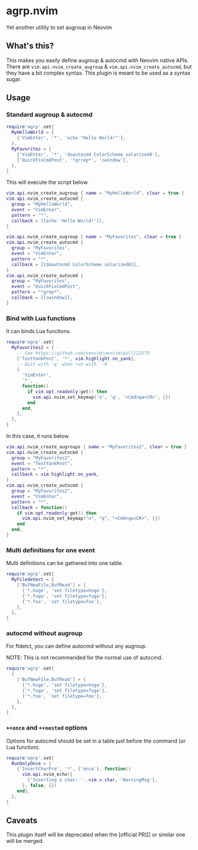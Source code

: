 # agrp.nvim

Yet another utility to set augroup in Neovim

## What's this?

This makes you easily define augroup & autocmd with Neovim native APIs. There are `vim.api.nvim_create_augroup` & `vim.api.nvim_create_autocmd`, but they have a bit complex syntax. This plugin is meant to be used as a syntax sugar.

## Usage

### Standard augroup & autocmd

```lua
require'agrp'.set{
  MyHelloWorld = {
    {'VimEnter', '*', 'echo "Hello World!"'},
  },
  MyFavorites = {
    {'VimEnter', '*', 'doautocmd ColorScheme solarized8'},
    {'QuickFixCmdPost', '*grrep*', 'cwindow'},
  },
}
```

This will execute the script below.

```lua
vim.api.nvim_create_augroup { name = "MyHelloWorld", clear = true }
vim.api.nvim_create_autocmd {
  group = "MyHelloWorld",
  event = "VimEnter",
  pattern = "*",
  callback = [[echo 'Hello World!']],
}

vim.api.nvim_create_augroup { name = "MyFavorites", clear = true }
vim.api.nvim_create_autocmd {
  group = "MyFavorites",
  event = "VimEnter",
  pattern = "*",
  callback = [[doautocmd ColorScheme solarized8]],
}
vim.api.nvim_create_autocmd {
  group = "MyFavorites",
  event = "QuickFixCmdPost",
  pattern = "*grep*",
  callback = [[cwindow]],
}
```

### Bind with Lua functions

It can binds Lua functions.

```lua
require'agrp'.set{
  MyFavorites2 = {
    -- See https://github.com/neovim/neovim/pull/12279
    {'TextYankPost', '*', vim.highlight.on_yank},
    -- Quit with `q` when run with `-R`
    {
      'VimEnter',
      '*',
      function()
        if vim.opt.readonly:get() then
          vim.api.nvim_set_keymap('n', 'q', '<Cmd>qa<CR>', {})
        end
      end,
    },
  },
}
```

In this case, it runs below.

```lua
vim.api.nvim_create_augroups { name = "MyFavorites2", clear = true }
vim.api.nvim_create_autocmd {
  group = "MyFavorites2",
  event = "TextYankPost",
  pattern = "*",
  callback = vim.highlight.on_yank,
}
vim.api.nvim_create_autocmd {
  group = "MyFavorites2",
  event = "VimEnter",
  pattern = "*",
  callback = function()
    if vim.opt.readonly:get() then
      vim.api.nvim_set_keymap("n", "q", "<Cmd>qa<CR>", {})
    end
  end,
}
```

### Multi definitions for one event

Multi definitions can be gathered into one table.

```lua
require'agrp'.set{
  MyFiledetect = {
    ['BufNewFile,BufRead'] = {
      {'*.hoge', 'set filetype=hoge'},
      {'*.fuga', 'set filetype=fuga'},
      {'*.foo', 'set filetype=foo'},
    },
  },
}
```

### autocmd without augroup

For ftdetct, you can define autocmd without any augroup.

NOTE: This is not recommended for the normal use of autocmd.

```lua
require'agrp'.set{
  {
    ['BufNewFile,BufRead'] = {
      {'*.hoge', 'set filetype=hoge'},
      {'*.fuga', 'set filetype=fuga'},
      {'*.foo', 'set filetype=foo'},
    },
  },
}
```

### `++once` and `++nested` options

Options for autocmd should be set in a table just before the command (or Lua function).

```lua
require'agrp'.set{
  RunOnlyOnce = {
    {'InsertCharPre', '*', {'once'}, function()
      vim.api.nvim_echo({
        {'Inserting a char: '..vim.v.char, 'WarningMsg'},
      }, false, {})
    end},
  },
}
```

## Caveats

This plugin itself will be deprecated when the [official PR][] or similar one will be merged.
